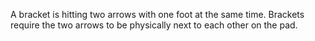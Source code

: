 A bracket is hitting two arrows with one foot at the same time. Brackets require the two arrows to be physically next to each other on the pad.